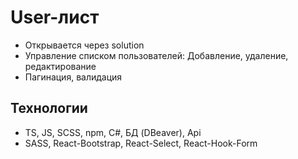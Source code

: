 # User-лист
- Открывается через solution
- Управление списком пользователей: Добавление, удаление, редактирование
- Пагинация, валидация 
## Технологии
- TS, JS, SCSS, npm, C#, БД (DBeaver), Api
- SASS, React-Bootstrap, React-Select, React-Hook-Form

